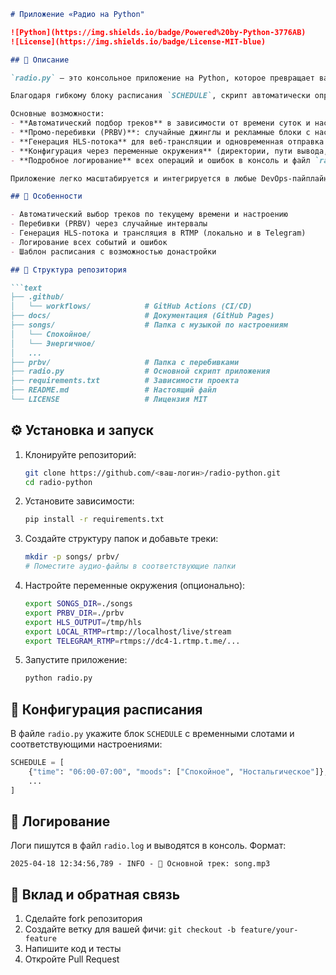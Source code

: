 ```markdown
# Приложение «Радио на Python"

![Python](https://img.shields.io/badge/Powered%20by-Python-3776AB)
![License](https://img.shields.io/badge/License-MIT-blue)

## 📖 Описание

`radio.py` — это консольное приложение на Python, которое превращает ваш каталог аудио-дорожек в полноценную интернет-радиостанцию с динамическим плейлистом и настройкой по настроению.

Благодаря гибкому блоку расписания `SCHEDULE`, скрипт автоматически определяет текущий временной интервал и подбирает музыку под заданные настроения: утреннюю бодрость, дневной драйв, вечернюю романтику или спокойную ночную трансляцию.

Основные возможности:
- **Автоматический подбор треков** в зависимости от времени суток и настроений.
- **Промо-перебивки (PRBV)**: случайные джинглы и рекламные блоки с настраиваемыми интервалами.
- **Генерация HLS-потока** для веб-трансляции и одновременная отправка аудио на локальный и удалённый RTMP-сервер (локально и в Telegram).
- **Конфигурация через переменные окружения** (директории, пути вывода, ссылки RTMP) для гибкой настройки без правки кода.
- **Подробное логирование** всех операций и ошибок в консоль и файл `radio.log`.

Приложение легко масштабируется и интегрируется в любые DevOps-пайплайны, а также подходит для самостоятельного запуска на сервере или домашнем компьютере.

## 🚀 Особенности

- Автоматический выбор треков по текущему времени и настроению
- Перебивки (PRBV) через случайные интервалы
- Генерация HLS-потока и трансляция в RTMP (локально и в Telegram)
- Логирование всех событий и ошибок
- Шаблон расписания с возможностью донастройки

## 📂 Структура репозитория

```text
├── .github/
│   └── workflows/            # GitHub Actions (CI/CD)
├── docs/                     # Документация (GitHub Pages)
├── songs/                    # Папка с музыкой по настроениям
│   └── Спокойное/
│   └── Энергичное/
│   ...
├── prbv/                     # Папка с перебивками
├── radio.py                  # Основной скрипт приложения
├── requirements.txt          # Зависимости проекта
├── README.md                 # Настоящий файл
└── LICENSE                   # Лицензия MIT
```

## ⚙️ Установка и запуск

1. Клонируйте репозиторий:
   ```bash
   git clone https://github.com/<ваш-логин>/radio-python.git
   cd radio-python
   ```
2. Установите зависимости:
   ```bash
   pip install -r requirements.txt
   ```
3. Создайте структуру папок и добавьте треки:
   ```bash
   mkdir -p songs/ prbv/
   # Поместите аудио-файлы в соответствующие папки
   ```
4. Настройте переменные окружения (опционально):
   ```bash
   export SONGS_DIR=./songs
   export PRBV_DIR=./prbv
   export HLS_OUTPUT=/tmp/hls
   export LOCAL_RTMP=rtmp://localhost/live/stream
   export TELEGRAM_RTMP=rtmps://dc4-1.rtmp.t.me/...
   ```
5. Запустите приложение:
   ```bash
   python radio.py
   ```

## 📑 Конфигурация расписания

В файле `radio.py` укажите блок `SCHEDULE` с временными слотами и соответствующими настроениями:

```python
SCHEDULE = [
    {"time": "06:00-07:00", "moods": ["Спокойное", "Ностальгическое"]},
    ...
]
```

## 🔧 Логирование

Логи пишутся в файл `radio.log` и выводятся в консоль. Формат:
```
2025-04-18 12:34:56,789 - INFO - 🎵 Основной трек: song.mp3
```

## 🤝 Вклад и обратная связь

1. Сделайте fork репозитория
2. Создайте ветку для вашей фичи: `git checkout -b feature/your-feature`
3. Напишите код и тесты
4. Откройте Pull Request
